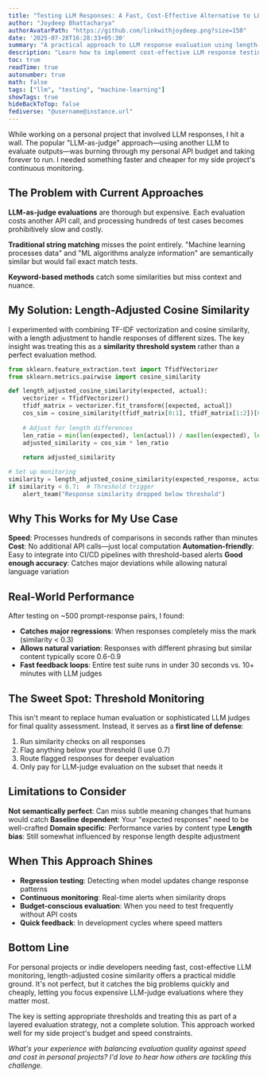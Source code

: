 ```yaml
---
title: "Testing LLM Responses: A Fast, Cost-Effective Alternative to LLM-as-Judge"
author: "Joydeep Bhattacharya"
authorAvatarPath: "https://github.com/linkwithjoydeep.png?size=150"
date: '2025-07-28T16:28:33+05:30'
summary: "A practical approach to LLM response evaluation using length-adjusted cosine similarity for fast, budget-friendly monitoring in personal projects."
description: "Learn how to implement cost-effective LLM response testing using TF-IDF and cosine similarity instead of expensive LLM-as-judge evaluations."
toc: true
readTime: true
autonumber: true
math: false
tags: ["llm", "testing", "machine-learning"]
showTags: true
hideBackToTop: false
fediverse: "@username@instance.url"
---
```



While working on a personal project that involved LLM responses, I hit a wall. The popular "LLM-as-judge" approach—using another LLM to evaluate outputs—was burning through my personal API budget and taking forever to run. I needed something faster and cheaper for my side project's continuous monitoring.

## The Problem with Current Approaches

**LLM-as-judge evaluations** are thorough but expensive. Each evaluation costs another API call, and processing hundreds of test cases becomes prohibitively slow and costly.

**Traditional string matching** misses the point entirely. "Machine learning processes data" and "ML algorithms analyze information" are semantically similar but would fail exact match tests.

**Keyword-based methods** catch some similarities but miss context and nuance.

## My Solution: Length-Adjusted Cosine Similarity

I experimented with combining TF-IDF vectorization and cosine similarity, with a length adjustment to handle responses of different sizes. The key insight was treating this as a **similarity threshold system** rather than a perfect evaluation method.

```python
from sklearn.feature_extraction.text import TfidfVectorizer
from sklearn.metrics.pairwise import cosine_similarity

def length_adjusted_cosine_similarity(expected, actual):
    vectorizer = TfidfVectorizer()
    tfidf_matrix = vectorizer.fit_transform([expected, actual])
    cos_sim = cosine_similarity(tfidf_matrix[0:1], tfidf_matrix[1:2])[0][0]
    
    # Adjust for length differences
    len_ratio = min(len(expected), len(actual)) / max(len(expected), len(actual))
    adjusted_similarity = cos_sim * len_ratio
    
    return adjusted_similarity

# Set up monitoring
similarity = length_adjusted_cosine_similarity(expected_response, actual_response)
if similarity < 0.7:  # Threshold trigger
    alert_team("Response similarity dropped below threshold")
```

## Why This Works for My Use Case

**Speed**: Processes hundreds of comparisons in seconds rather than minutes
**Cost**: No additional API calls—just local computation
**Automation-friendly**: Easy to integrate into CI/CD pipelines with threshold-based alerts
**Good enough accuracy**: Catches major deviations while allowing natural language variation

## Real-World Performance

After testing on ~500 prompt-response pairs, I found:

- **Catches major regressions**: When responses completely miss the mark (similarity < 0.3)
- **Allows natural variation**: Responses with different phrasing but similar content typically score 0.6-0.9
- **Fast feedback loops**: Entire test suite runs in under 30 seconds vs. 10+ minutes with LLM judges

## The Sweet Spot: Threshold Monitoring

This isn't meant to replace human evaluation or sophisticated LLM judges for final quality assessment. Instead, it serves as a **first line of defense**:

1. Run similarity checks on all responses
2. Flag anything below your threshold (I use 0.7)
3. Route flagged responses for deeper evaluation
4. Only pay for LLM-judge evaluation on the subset that needs it

## Limitations to Consider

**Not semantically perfect**: Can miss subtle meaning changes that humans would catch
**Baseline dependent**: Your "expected responses" need to be well-crafted
**Domain specific**: Performance varies by content type
**Length bias**: Still somewhat influenced by response length despite adjustment

## When This Approach Shines

- **Regression testing**: Detecting when model updates change response patterns
- **Continuous monitoring**: Real-time alerts when similarity drops
- **Budget-conscious evaluation**: When you need to test frequently without API costs
- **Quick feedback**: In development cycles where speed matters

## Bottom Line

For personal projects or indie developers needing fast, cost-effective LLM monitoring, length-adjusted cosine similarity offers a practical middle ground. It's not perfect, but it catches the big problems quickly and cheaply, letting you focus expensive LLM-judge evaluations where they matter most.

The key is setting appropriate thresholds and treating this as part of a layered evaluation strategy, not a complete solution. This approach worked well for my side project's budget and speed constraints.

*What's your experience with balancing evaluation quality against speed and cost in personal projects? I'd love to hear how others are tackling this challenge.*
